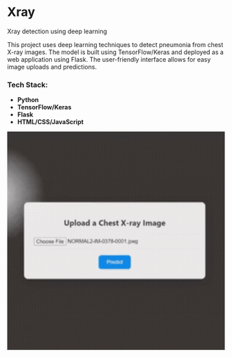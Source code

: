 # Xray
Xray detection using deep learning

This project uses deep learning techniques to detect pneumonia from chest X-ray images. The model is built using TensorFlow/Keras and deployed as a web application using Flask. The user-friendly interface allows for easy image uploads and predictions.

### Tech Stack:
- **Python**
- **TensorFlow/Keras**
- **Flask**
- **HTML/CSS/JavaScript**

![Pneumonia Detection Demo](./static/xrayWebapp.gif)

